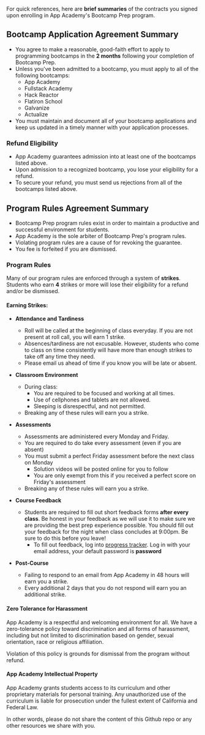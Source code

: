 For quick references, here are **brief summaries** of the contracts you signed upon enrolling in App Academy's Bootcamp Prep program.

## Bootcamp Application Agreement Summary
  - You agree to make a reasonable, good-faith effort to apply to programming bootcamps in the **2 months** following your completion of Bootcamp Prep.
  - Unless you've been admitted to a bootcamp, you must apply to all of the following bootcamps:
    - App Academy
    - Fullstack Academy
    - Hack Reactor
    - Flatiron School
    - Galvanize
    - Actualize
  - You must maintain and document all of your bootcamp applications and keep us updated in a timely manner with your application processes.

### Refund Eligibility
  - App Academy guarantees admission into at least one of the bootcamps listed above.
  - Upon admission to a recognized bootcamp, you lose your eligibility for a refund.
  - To secure your refund, you must send us rejections from all of the bootcamps listed above.

## Program Rules Agreement Summary
  - Bootcamp Prep program rules exist in order to maintain a productive and successful environment for students.
  - App Academy is the sole arbiter of Bootcamp Prep's program rules.
  - Violating program rules are a cause of for revoking the guarantee.
  - You fee is forfeited if you are dismissed.

### Program Rules
Many of our program rules are enforced through a system of **strikes**. Students who earn **4** strikes or more will lose their eligibility for a refund and/or be dismissed.

#### Earning Strikes:
- **Attendance and Tardiness**

  - Roll will be called at the beginning of class everyday. If you are not present at roll call, you will earn 1 strike.
  - Absences/tardiness are not excusable. However, students who come to class on time consistently will have more than enough strikes to take off any time they need.
  - Please email us ahead of time if you know you will be late or absent.

- **Classroom Environment**

  - During class:
    - You are required to be focused and working at all times.
    - Use of cellphones and tablets are not allowed.
    - Sleeping is disrespectful, and not permitted.
  - Breaking any of these rules will earn you a strike.

- **Assessments**

  - Assessments are administered every Monday and Friday.
  - You are required to do take every assessment (even if you are absent)
  - You must submit a perfect Friday assessment before the next class on Monday
    - Solution videos will be posted online for you to follow   
    - You are only exempt from this if you received a perfect score on Friday's assessment
  - Breaking any of these rules will earn you a strike.

- **Course Feedback**

  - Students are required to fill out short feedback forms **after every class**. Be honest in your feedback
  as we will use it to make sure we are providing the best prep experience possible. You should fill out your feedback for
  the night when class concludes at 9:00pm. Be sure to do this before you leave!
    - To fill out feedback, log into [progress tracker][progress-tracker]. Log in with your email address,
    your default password is **password**

- **Post-Course**
  - Failing to respond to an email from App Academy in 48 hours will earn you a strike.
  - Every additional 2 days that you do not respond will earn you an additional strike.

#### Zero Tolerance for Harassment

App Academy is a respectful and welcoming environment for all. We have a zero-tolerance policy toward discrimination and all forms of harassment, including but not limited to discrimination based on gender, sexual orientation, race or religious affiliation.

Violation of this policy is grounds for dismissal from the program without refund.

#### App Academy Intellectual Property

App Academy grants students access to its curriculum and other proprietary materials for personal training. Any unauthorized use of the curriculum is liable for prosecution under the fullest extent of California and Federal Law.

In other words, please do not share the content of this Github repo or any other resources we share with you.


[progress-tracker]: https://bp-progress.herokuapp.com/
